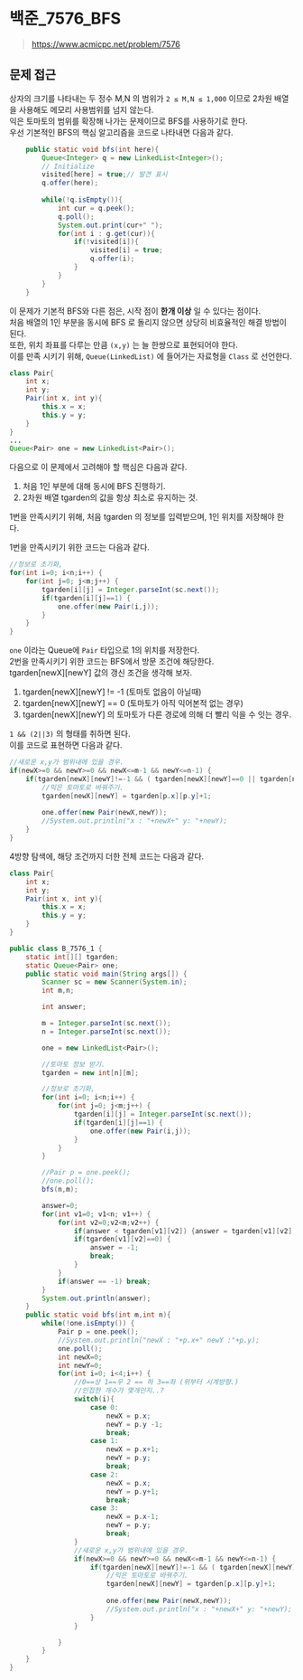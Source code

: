 # 백준_7576_BFS
> https://www.acmicpc.net/problem/7576

## 문제 접근
상자의 크기를 나타내는 두 정수 M,N 의 범위가 `2 ≤ M,N ≤ 1,000` 이므로 2차원 배열을 사용해도 메모리 사용범위를 넘지 않는다. <br>
익은 토마토의 범위를 확장해 나가는 문제이므로 BFS를 사용하기로 한다. <br>
우선 기본적인 BFS의 핵심 알고리즘을 코드로 나타내면 다음과 같다. <br>
```Java
	public static void bfs(int here){
		Queue<Integer> q = new LinkedList<Integer>();
		// Initialize 
		visited[here] = true;// 발견 표시
		q.offer(here);
		
		while(!q.isEmpty()){
			int cur = q.peek();
			q.poll();
			System.out.print(cur+" ");
			for(int i : g.get(cur)){
				if(!visited[i]){
					visited[i] = true;
					q.offer(i);
				}
			}
		}
	}
```

이 문제가 기본적 BFS와 다른 점은, 시작 점이 **한개 이상** 일 수 있다는 점이다.  
처음 배열의 1인 부분을 동시에 BFS 로 돌리지 않으면 상당히 비효율적인 해결 방법이 된다.  
또한, 위치 좌표를 다루는 만큼 `(x,y)` 는 늘 한쌍으로 표현되어야 한다.  
이를 만족 시키기 위해, `Queue(LinkedList)` 에 들어가는 자료형을 `Class` 로 선언한다.  
```Java
class Pair{
	int x;
	int y;
	Pair(int x, int y){
		this.x = x;
		this.y = y;
	}
}
...
Queue<Pair> one = new LinkedList<Pair>();
``` 

다음으로 이 문제에서 고려해야 할 핵심은 다음과 같다. <br>

1. 처음 1인 부분에 대해 동시에 BFS 진행하기.
2. 2차원 배열 tgarden의 값을 항상 최소로 유지하는 것.

1번을 만족시키기 위해, 처음 tgarden 의 정보를 입력받으며, 1인 위치를 저장해야 한다. <br>

1번을 만족시키기 위한 코드는 다음과 같다. <br>
```Java
//정보로 초기화,
for(int i=0; i<n;i++) {
	for(int j=0; j<m;j++) {
		tgarden[i][j] = Integer.parseInt(sc.next());
		if(tgarden[i][j]==1) {
			one.offer(new Pair(i,j));
		}
	}
}
```

`one` 이라는 Queue에 `Pair` 타입으로 1의 위치를 저장한다. <br>
2번을 만족시키기 위한 코드는 BFS에서 방문 조건에 해당한다. <br>
tgarden[newX][newY] 값의 갱신 조건을 생각해 보자. <br>
1. tgarden[newX][newY] != -1 (토마토 없음이 아닐때)
2. tgarden[newX][newY] == 0 (토마토가 아직 익어본적 없는 경우)
3. tgarden[newX][newY] 의 토마토가 다른 경로에 의해 더 빨리 익을 수 잇는 경우.

`1 && (2||3)` 의 형태를 취하면 된다. <br>
이를 코드로 표현하면 다음과 같다. <br>
```Java
//새로운 x,y가 범위내에 있을 경우. 
if(newX>=0 && newY>=0 && newX<=m-1 && newY<=n-1) {
	if(tgarden[newX][newY]!=-1 && ( tgarden[newX][newY]==0 || tgarden[newX][newY] > tgarden[p.x][p.y]+1)) {
		//익은 토마토로 바꿔주기.
		tgarden[newX][newY] = tgarden[p.x][p.y]+1;
						
		one.offer(new Pair(newX,newY));
		//System.out.println("x : "+newX+" y: "+newY);
	}
}
```

4방향 탐색에, 해당 조건까지 더한 전체 코드는 다음과 같다. <br>
```Java
class Pair{
	int x;
	int y;
	Pair(int x, int y){
		this.x = x;
		this.y = y;
	}
}

public class B_7576_1 {
	static int[][] tgarden;
	static Queue<Pair> one;
	public static void main(String args[]) {
		Scanner sc = new Scanner(System.in);
		int m,n;

		int answer;

		m = Integer.parseInt(sc.next());
		n = Integer.parseInt(sc.next());

		one = new LinkedList<Pair>();

		//토마토 정보 받기. 
		tgarden = new int[n][m];

		//정보로 초기화,
		for(int i=0; i<n;i++) {
			for(int j=0; j<m;j++) {
				tgarden[i][j] = Integer.parseInt(sc.next());
				if(tgarden[i][j]==1) {
					one.offer(new Pair(i,j));
				}
			}
		}

		//Pair p = one.peek();
		//one.poll();
		bfs(n,m);

		answer=0;
		for(int v1=0; v1<n; v1++) {
			for(int v2=0;v2<m;v2++) {
				if(answer < tgarden[v1][v2]) {answer = tgarden[v1][v2];}
				if(tgarden[v1][v2]==0) {
					answer = -1;
					break;
				}
			}
			if(answer == -1) break;
		}
		System.out.println(answer);
	}
	public static void bfs(int m,int n){
		while(!one.isEmpty()) {
			Pair p = one.peek();
			//System.out.println("newX : "+p.x+" newY :"+p.y);
			one.poll();
			int newX=0;
			int newY=0;			
			for(int i=0; i<4;i++) {
				//0==상 1==우 2 == 하 3==좌 (위부터 시계방향.)
				//인접한 개수가 몇개인지..?
				switch(i){
					case 0:
						newX = p.x;
						newY = p.y -1;
						break;
					case 1:
						newX = p.x+1;
						newY = p.y;
						break;
					case 2:
						newX = p.x;
						newY = p.y+1;
						break;
					case 3:
						newX = p.x-1;
						newY = p.y;
						break;
				}
				//새로운 x,y가 범위내에 있을 경우. 
				if(newX>=0 && newY>=0 && newX<=m-1 && newY<=n-1) {
					if(tgarden[newX][newY]!=-1 && ( tgarden[newX][newY]==0 || tgarden[newX][newY] > tgarden[p.x][p.y]+1)) {
						//익은 토마토로 바꿔주기.
						tgarden[newX][newY] = tgarden[p.x][p.y]+1;
						
						one.offer(new Pair(newX,newY));
						//System.out.println("x : "+newX+" y: "+newY);
					}
				}

			}
		}
	}
}
```
